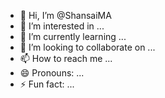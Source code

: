 - 👋 Hi, I’m @ShansaiMA
- 👀 I’m interested in ...
- 🌱 I’m currently learning ...
- 💞️ I’m looking to collaborate on ...
- 📫 How to reach me ...
- 😄 Pronouns: ...
- ⚡ Fun fact: ...

<!---
ShansaiMA/ShansaiMA is a ✨ special ✨ repository because its `README.md` (this file) appears on your GitHub profile.
You can click the Preview link to take a look at your changes.
--->
